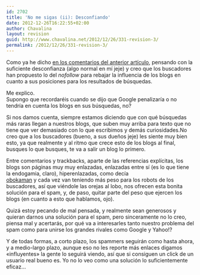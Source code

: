 ```yaml
---
id: 2702
title: 'No me sigas (ii): Desconfiando'
date: 2012-12-26T16:22:55+02:00
author: Chavalina
layout: revision
guid: http://www.chavalina.net/2012/12/26/331-revision-3/
permalink: /2012/12/26/331-revision-3/
---
```

Como ya he dicho <a href="http://www.chavalina.net/comentar.php?idpost=330#3060" target="_blank">en los comentarios del anterior artículo</a>, pensando con la suficiente desconfianza (algo normal en mí jeje) y creo que los buscadores han propuesto lo del _nofollow_ para rebajar la influencia de los blogs en cuanto a sus posiciones para los resultados de b&uacute;squedas.

Me explico.  
Supongo que recordaréis cuando se dijo que Google penalizaría o no tendría en cuenta los blogs en sus b&uacute;squedas, no?

Si nos damos cuenta, siempre estamos diciendo que con qué b&uacute;squedas más raras llegan a nuestros blogs, que suben muy arriba para texto que no tiene que ver demasiado con lo que escribimos y demás curiosidades.No creo que a los buscadores (bueno, a sus due&ntilde;os jeje) les siente muy bien esto, ya que realmente y al ritmo que crece esto de los blogs al final, busques lo que busques, te va a salir un blog lo primero.

Entre comentarios y trackbacks, aparte de las referencias explícitas, los blogs son páginas muy muy enlazadas, enlazadas entre sí (es lo que tiene la endogamia, claro), hiperenlazadas, como decía  
<a href="http://www.chavalina.net/comentar.php?idpost=330#3059" target="_blank">obokaman</a> y cada vez van teniendo más peso para los robots de los buscadores, así que viéndole las orejas al lobo, nos ofrecen esta bonita solución para el spam, y, de paso, quitar parte del peso que ejercen los blogs (en cuanto a esto que hablamos, ojo).

Quizá estoy pecando de mal pensada, y realmente sean generosos y quieran darnos una solución para el spam, pero sinceramente no lo creo, piensa mal y acertarás, por qué va a interesarles tanto nuestro problema del spam como para unirse los grandes rivales como Google y Yahoo!?

Y de todas formas, a corto plazo, los spammers seguirán como hasta ahora, y a medio-largo plazo, aunque eso no les reporte más enlaces digamos «influyentes» la gente lo seguirá viendo, así que si consiguen un click de un usuario real bueno es. Yo no lo veo como una solución lo suficientemente eficaz…